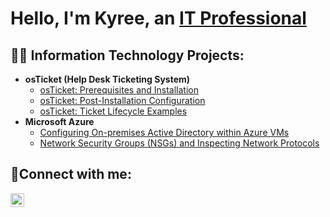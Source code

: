 <h1>Hello, I'm Kyree, an <a href="https://www.linkedin.com/in/kyree-coleman">IT Professional</a></h1>

<h2>👨‍💻 Information Technology Projects:</h2>

- <b>osTicket (Help Desk Ticketing System)</b>
  - [osTicket: Prerequisites and Installation](https://github.com/kKyree30/osticket-prereqs)
  - [osTicket: Post-Installation Configuration](https://github.com/Kyree30/post-install-config)
  - [osTicket: Ticket Lifecycle Examples](https://github.com/Kyree30/ticket-lifecycle)
- <b>Microsoft Azure</b>
  - [Configuring On-premises Active Directory within Azure VMs](https://github.com/Kyree30/configure-ad)
  - [Network Security Groups (NSGs) and Inspecting Network Protocols](https://github.com/Kyree30/azure-network-protocols)

<h2>🤳Connect with me:</h2>

[<img align="left" alt="Kyree | LinkedIn" width="22px" src="https://cdn.jsdelivr.net/npm/simple-icons@v3/icons/linkedin.svg" />][linkedin]


[linkedin]: https://www.linkedin.com/in/kyree-coleman-844821272/
